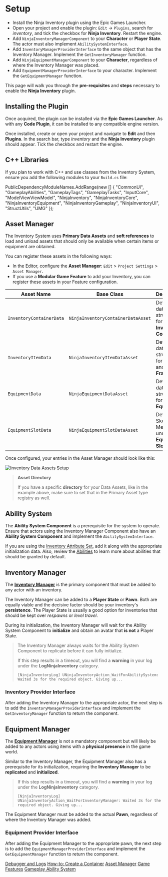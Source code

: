 # Setup
<primary-label ref="inventory"/>

<tldr>
    <ul>
        <li>Install the Ninja Inventory plugin using the Epic Games Launcher.</li>
        <li>Open your project and enable the plugin: <code>Edit</code> &rightarrow; <code>Plugins</code>, search for <i>inventory</i>, and tick the checkbox for <b>Ninja Inventory</b>. Restart the engine.</li>
        <li>Add <code>NinjaInventoryManagerComponent</code> to your <b>Character</b> or <b>Player State</b>. The actor must also implement <code>AbilitySystemInterface</code>.</li>
        <li>Add <code>InventoryManagerProviderInterface</code> to the same object that has the Inventory Manager. Implement the <code>GetInventoryManager</code> function.</li>
        <li>Add <code>NinjaEquipmentManagerComponent</code> to your <b>Character</b>, regardless of where the Inventory Manager was placed.</li>
        <li>Add <code>EquipmentManagerProviderInterface</code> to your character. Implement the <code>GetEquipmentManager</code> function.</li>
    </ul>
</tldr>

This page will walk you through the **pre-requisites** and **steps** necessary to enable the **Ninja Inventory** plugin.

## Installing the Plugin

Once acquired, the plugin can be installed via the **Epic Games Launcher**. As with any **Code Plugin**, it can be 
installed to any compatible engine version.

Once installed, create or open your project and navigate to **Edit** and then **Plugins**. In the search bar, type 
_inventory_ and the **Ninja Inventory** plugin should appear. Tick the checkbox and restart the engine.

## C++ Libraries

If you plan to work with C++ and use classes from the Inventory System, ensure you add the following modules to your 
`Build.cs` file:

<tabs group="sample">
    <tab title="Build.cs">
        <code-block lang="c#">
        PublicDependencyModuleNames.AddRange(new []
        {
            "CommonUI",
            "GameplayAbilities",
            "GameplayTags",
            "GameplayTasks",
            "InputCore",
            "ModelViewViewModel",
            "NinjaInventory",
            "NinjaInventoryCore",
            "NinjaInventoryEquipment",
            "NinjaInventoryGameplay",
            "NinjaInventoryUI",
            "StructUtils",
            "UMG"
        });
        </code-block>
    </tab>
</tabs>

## Asset Manager

The Inventory System uses **Primary Data Assets** and **soft references** to load and unload assets that should only be 
available when certain items or equipment are obtained.

You can register these assets in the following ways:

- In the Editor, configure the **Asset Manager**: `Edit` > `Project Settings` > `Asset Manager`.
- If you use a **Modular Game Feature** to add your Inventory, you can register these assets in your Feature configuration.

| Asset Name               | Base Class                         | Description                                                 |
|--------------------------|------------------------------------|-------------------------------------------------------------|
| `InventoryContainerData` | `NinjaInventoryContainerDataAsset` | Defines the data structure for **Inventory Containers**.    |
| `InventoryItemData`      | `NinjaInventoryItemDataAsset`      | Defines the data structure for **Items** and **Fragments**. |
| `EquipmentData`          | `NinjaEquipmentDataAsset`          | Defines the data structure for **Equipment**.               |
| `EquipmentSlotData`      | `NinjaEquipmentSlotDataAsset`      | Default Skeletal Meshes for unused **Equipment Slots**.     |


Once configured, your entries in the Asset Manager should look like this:

![Inventory Data Assets Setup](inv_setup_asset_manager.png "Inventory Data Assets Setup")

> **Asset Directory**
>
> If you have a specific **directory** for your Data Assets, like in the example above, make sure to set that in the
> Primary Asset type registry as well.

## Ability System

The **Ability System Component** is a prerequisite for the system to operate. Ensure that actors using the Inventory 
Manager Component also have an **Ability System Component** and implement the `AbilitySystemInterface`.

If you are using the [Inventory Attribute Set](inv_attributes.md), add it along with the appropriate initialization data. 
Also, review the [Abilities](inv_abilities.md) to learn more about abilities that should be granted by default.

## Inventory Manager

The **[Inventory Manager](inv_inventory_manager.md)** is the primary component that must be added to any actor with an 
inventory.

The Inventory Manager can be added to a **Player State** or **Pawn**. Both are equally viable and the decisive factor 
should be your inventory's **persistence**. The Player State is usually a good option for inventories that should be
kept over _respawns_ or _level travel_.

During its initialization, the Inventory Manager will wait for the Ability System Component to **initialize** and obtain 
an avatar that **is not** a Player State.

> The Inventory Manager always waits for the Ability System Component to replicate before it can fully initialize.
>
> If this step results in a timeout, you will find a **warning** in your log under the **LogNinjaInventory** category.
> ```
> [NinjaInventoryLog] UNinjaInventoryAction_WaitForAbilitySystem: Waited 3s for the required object. Giving up...
> ```

### Inventory Provider Interface

After adding the Inventory Manager to the appropriate actor, the next step is to add the `InventoryManagerProviderInterface` 
and implement the `GetInventoryManager` function to return the component.

## Equipment Manager

The [**Equipment Manager**](inv_equipment_manager.md) is not a mandatory component but will likely be added to any actors 
using items with a **physical presence** in the game world.

Similar to the Inventory Manager, the Equipment Manager also has a prerequisite for its initialization, requiring the 
**Inventory Manager** to be **replicated** and **initialized**.

> If this step results in a timeout, you will find a **warning** in your log under the **LogNinjaInventory** category.
> ```
> [NinjaInventoryLog] UNinjaInventoryAction_WaitForInventoryManager: Waited 3s for the required object. Giving up...
> ```

The Equipment Manager must be added to the actual **Pawn**, regardless of where the Inventory Manager was added.

### Equipment Provider Interface

After adding the Equipment Manager to the appropriate pawn, the next step is to add the `EquipmentManagerProviderInterface` 
and implement the `GetEquipmentManager` function to return the component.

<seealso style="cards">
   <category ref="related">
        <a href="inv_troubleshooting.md" summary="Debugging the inventory and accessing the logs.">Debugger and Logs</a>
        <a href="inv_create_item.md" summary="How to create your first container and add it to the inventory.">How-to: Create a Container</a>        
    </category>
   <category ref="external">
        <a href="https://dev.epicgames.com/documentation/en-us/unreal-engine/asset-management-in-unreal-engine" summary="Loading and unloading assets with the Asset Manager.">Asset Manager</a>
        <a href="https://dev.epicgames.com/documentation/en-us/unreal-engine/game-features-and-modular-gameplay-in-unreal-engine" summary="Build standalone features that you can quickly activate or deactivate.">Game Features</a>
        <a href="https://dev.epicgames.com/documentation/en-us/unreal-engine/gameplay-ability-system-for-unreal-engine" summary="High-level view of the Gameplay Ability System.">Gameplay Ability System</a>
    </category>
</seealso>